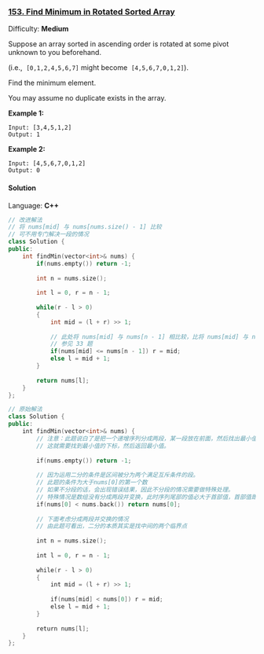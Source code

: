### [153\. Find Minimum in Rotated Sorted Array](https://leetcode.com/problems/find-minimum-in-rotated-sorted-array/)

Difficulty: **Medium**


Suppose an array sorted in ascending order is rotated at some pivot unknown to you beforehand.

(i.e.,  `[0,1,2,4,5,6,7]` might become  `[4,5,6,7,0,1,2]`).

Find the minimum element.

You may assume no duplicate exists in the array.

**Example 1:**

```
Input: [3,4,5,1,2] 
Output: 1
```

**Example 2:**

```
Input: [4,5,6,7,0,1,2]
Output: 0
```


#### Solution

Language: **C++**

```c++
// 改进解法
// 将 nums[mid] 与 nums[nums.size() - 1] 比较
// 可不用专门解决一段的情况
class Solution {
public:
    int findMin(vector<int>& nums) {
        if(nums.empty()) return -1;
        
        int n = nums.size();
        
        int l = 0, r = n - 1;
        
        while(r - l > 0)
        {
            int mid = (l + r) >> 1;
            
            // 此处将 nums[mid] 与 nums[n - 1] 相比较，比将 nums[mid] 与 nums[0] 比较要好
            // 参见 33 题
            if(nums[mid] <= nums[n - 1]) r = mid;
            else l = mid + 1;
        }
        
        return nums[l];
    }
};
```

```c++
// 原始解法
class Solution {
public:
    int findMin(vector<int>& nums) {      
        // 注意：此题说白了是把一个递增序列分成两段，某一段放在前面，然后找出最小值。
        // 这就需要找到最小值的下标，然后返回最小值。
       
        if(nums.empty()) return -1;
        
        // 因为运用二分的条件是区间被分为两个满足互斥条件的段。
        // 此题的条件为大于nums[0]的第一个数
        // 如果不分段的话，会出现错误结果，因此不分段的情况需要做特殊处理。
        // 特殊情况是数组没有分成两段并变换，此时序列尾部的值必大于首部值，首部值即为最小。
        if(nums[0] < nums.back()) return nums[0];
        
        // 下面考虑分成两段并交换的情况
        // 由此题可看出，二分的本质其实是找中间的两个临界点
        
        int n = nums.size();
        
        int l = 0, r = n - 1;
        
        while(r - l > 0)
        {
            int mid = (l + r) >> 1;
            
            if(nums[mid] < nums[0]) r = mid;
            else l = mid + 1;
        }
        
        return nums[l];
    }
};
```